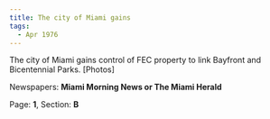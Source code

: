 ```yaml
---  
title: The city of Miami gains  
tags:  
  - Apr 1976  
---  
```

  
The city of Miami gains control of FEC property to link Bayfront and Bicentennial Parks. [Photos]  
  
Newspapers: **Miami Morning News or The Miami Herald**  
  
Page: **1**, Section: **B** 
